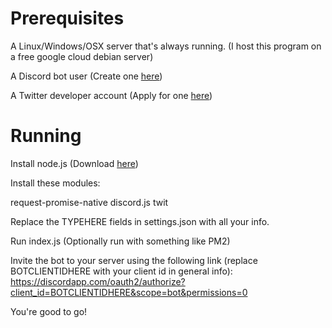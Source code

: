 # Prerequisites #

A Linux/Windows/OSX server that's always running. (I host this program on a free google cloud debian server)

A Discord bot user (Create one [here](https://discordapp.com/developers/applications/ "Discord"))

A Twitter developer account (Apply for one [here](https://developer.twitter.com/en/apply-for-access.html "Twitter"))

# Running #

Install node.js (Download [here](https://nodejs.org/en/ "NodeJS"))

Install these modules:

request-promise-native
discord.js
twit

Replace the TYPEHERE fields in settings.json with all your info.

Run index.js
(Optionally run with something like PM2)

Invite the bot to your server using the following link (replace BOTCLIENTIDHERE with your client id in general info): 
https://discordapp.com/oauth2/authorize?client_id=BOTCLIENTIDHERE&scope=bot&permissions=0

You're good to go!
